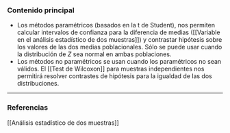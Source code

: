 ### Contenido principal

- Los métodos paramétricos (basados en la t de Student), nos permiten calcular intervalos de confianza para la diferencia de medias ([[Variable en el análisis estadístico de dos muestras]]) y contrastar hipótesis sobre los valores de las dos medias poblacionales. Sólo se puede usar cuando la distribución de $Z$ sea normal en ambas poblaciones.
- Los métodos no paramétricos se usan cuando los paramétricos no sean válidos. El [[Test de Wilcoxon]] para muestras independientes nos permitirá resolver contrastes de hipótesis para la igualdad de las dos distribuciones.

--- 
### Referencias

[[Análisis estadístico de dos muestras]]